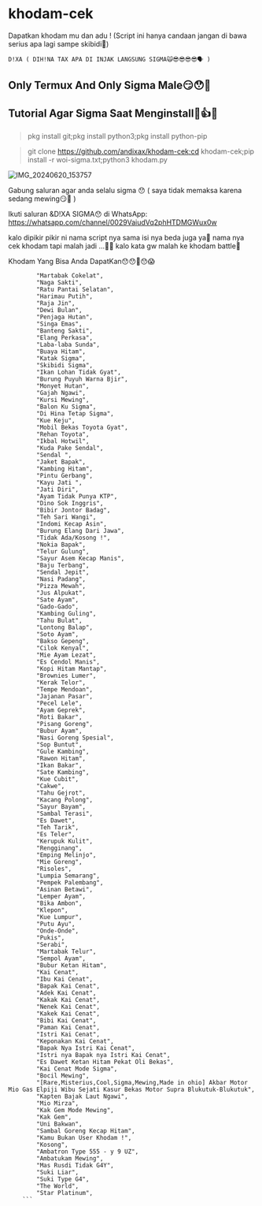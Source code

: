 # khodam-cek
Dapatkan khodam mu dan adu ! (Script ini hanya candaan jangan di bawa serius apa lagi sampe skibidi🚶)


``` D!XA ( DIH!NA TAX APA DI INJAK LANGSUNG SIGMA🙀😎😎😎😎🗣️ ) ```


## Only Termux And Only Sigma Male😏😯🚶


## Tutorial Agar Sigma Saat Menginstall🚽👍😯

> pkg install git;pkg install python3;pkg install python-pip

> git clone https://github.com/andixax/khodam-cek;cd khodam-cek;pip install -r woi-sigma.txt;python3 khodam.py


![IMG_20240620_153757](https://github.com/andixax/khodam-cek/assets/168948944/1148bd50-b68b-468c-b89d-072c5754f554)



Gabung saluran agar anda selalu sigma 😯 ( saya tidak memaksa karena sedang mewing😏🚶 )


Ikuti saluran &D!XA SIGMA😯 di WhatsApp: https://whatsapp.com/channel/0029VaiudVq2phHTDMGWux0w

kalo dipikir pikir ni nama script nya sama isi nya beda juga ya🗿 nama nya cek khodam tapi malah jadi ...🤨🗿   kalo kata gw malah ke khodam battle🗿

Khodam Yang Bisa Anda DapatKan😯😯🤨😯😱       
```nama_khodam = [
        "Martabak Cokelat",
        "Naga Sakti",
        "Ratu Pantai Selatan",
        "Harimau Putih",
        "Raja Jin",
        "Dewi Bulan",
        "Penjaga Hutan",
        "Singa Emas",
        "Banteng Sakti",
        "Elang Perkasa",
        "Laba-laba Sunda",
        "Buaya Hitam",
        "Katak Sigma",
        "Skibidi Sigma",
        "Ikan Lohan Tidak Gyat",
        "Burung Puyuh Warna Bjir",
        "Monyet Hutan",
        "Gajah Ngawi",
        "Kursi Mewing",
        "Balon Ku Sigma",
        "Di Hina Tetap Sigma",
        "Kue Keju",
        "Mobil Bekas Toyota Gyat",
        "Rehan Toyota",
        "Ikbal Hotwil",
        "Kuda Pake Sendal",
        "Sendal ",
        "Jaket Bapak",
        "Kambing Hitam",
        "Pintu Gerbang",
        "Kayu Jati ",
        "Jati Diri",
        "Ayam Tidak Punya KTP",
        "Dino Sok Inggris",
        "Bibir Jontor Badag",
        "Teh Sari Wangi",
        "Indomi Kecap Asin",
        "Burung Elang Dari Jawa",
        "Tidak Ada/Kosong !",
        "Nokia Bapak",
        "Telur Gulung",
        "Sayur Asem Kecap Manis",
        "Baju Terbang",
        "Sendal Jepit",
        "Nasi Padang",
        "Pizza Mewah",
        "Jus Alpukat",
        "Sate Ayam",
        "Gado-Gado",
        "Kambing Guling",
        "Tahu Bulat",
        "Lontong Balap",
        "Soto Ayam",
        "Bakso Gepeng",
        "Cilok Kenyal",
        "Mie Ayam Lezat",
        "Es Cendol Manis",
        "Kopi Hitam Mantap",
        "Brownies Lumer",
        "Kerak Telor",
        "Tempe Mendoan",
        "Jajanan Pasar",
        "Pecel Lele",
        "Ayam Geprek",
        "Roti Bakar",
        "Pisang Goreng",
        "Bubur Ayam",
        "Nasi Goreng Spesial",
        "Sop Buntut",
        "Gule Kambing",
        "Rawon Hitam",
        "Ikan Bakar",
        "Sate Kambing",
        "Kue Cubit",
        "Cakwe",
        "Tahu Gejrot",
        "Kacang Polong",
        "Sayur Bayam",
        "Sambal Terasi",
        "Es Dawet",
        "Teh Tarik",
        "Es Teler",
        "Kerupuk Kulit",
        "Rengginang",
        "Emping Melinjo",
        "Mie Goreng",
        "Risoles",
        "Lumpia Semarang",
        "Pempek Palembang",
        "Asinan Betawi",
        "Lemper Ayam",
        "Bika Ambon",
        "Klepon",
        "Kue Lumpur",
        "Putu Ayu",
        "Onde-Onde",
        "Pukis",
        "Serabi",
        "Martabak Telur",
        "Sempol Ayam",
        "Bubur Ketan Hitam",
        "Kai Cenat",
        "Ibu Kai Cenat",
        "Bapak Kai Cenat",
        "Adek Kai Cenat",
        "Kakak Kai Cenat",
        "Nenek Kai Cenat",
        "Kakek Kai Cenat",
        "Bibi Kai Cenat",
        "Paman Kai Cenat",
        "Istri Kai Cenat",
        "Keponakan Kai Cenat",
        "Bapak Nya Istri Kai Cenat",
        "Istri nya Bapak nya Istri Kai Cenat",
        "Es Dawet Ketan Hitam Pekat Oli Bekas",
        "Kai Cenat Mode Sigma",
        "Bocil Mewing",
        "[Rare,Misterius,Cool,Sigma,Mewing,Made in ohio] Akbar Motor Mio Gas Elpiji Wibu Sejati Kasur Bekas Motor Supra Blukutuk-Blukutuk",
        "Kapten Bajak Laut Ngawi",
        "Mio Mirza",
        "Kak Gem Mode Mewing",
        "Kak Gem",
        "Uni Bakwan",
        "Sambal Goreng Kecap Hitam",
        "Kamu Bukan User Khodam !",
        "Kosong",
        "Ambatron Type 555 - y 9 UZ",
        "Ambatukam Mewing",
        "Mas Rusdi Tidak G4Y",
        "Suki Liar",
        "Suki Type G4",
        "The World",
        "Star Platinum",
    ```
